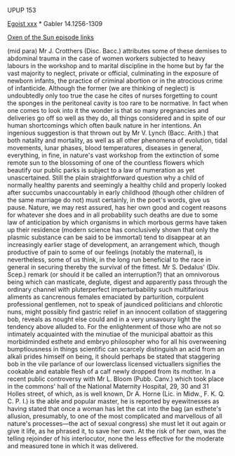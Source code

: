 UPUP 153 

[Egoist xxx](https://archive.org/stream/ulysses00joyc_1?ref=ol#page/xxx/mode/1up) * Gabler 14.1256-1309

[Oxen of the Sun episode links](https://github.com/upup1904/ulysses_splits/blob/master/oxen_of_the_sun/episode_links_oxen_of_the_sun.md)


(mid para) Mr J. Crotthers (Disc. Bacc.) attributes some of these
demises to abdominal trauma in the case of women workers subjected to
heavy labours in the workshop and to marital discipline in the home
but by far the vast majority to neglect, private or official,
culminating in the exposure of newborn infants, the practice of
criminal abortion or in the atrocious crime of infanticide. Although
the former (we are thinking of neglect) is undoubtedly only too true
the case he cites of nurses forgetting to count the sponges in the
peritoneal cavity is too rare to be normative. In fact when one comes
to look into it the wonder is that so many pregnancies and deliveries
go off so well as they do, all things considered and in spite of our
human shortcomings which often baulk nature in her intentions. An
ingenious suggestion is that thrown out by Mr V. Lynch (Bacc. Arith.)
that both natality and mortality, as well as all other phenomena of
evolution, tidal movements, lunar phases, blood temperatures, diseases
in general, everything, in fine, in nature's vast workshop from the
extinction of some remote sun to the blossoming of one of the
countless flowers which beautify our public parks is subject to a law
of numeration as yet unascertained.  Still the plain straightforward
question why a child of normally healthy parents and seemingly a
healthy child and properly looked after succumbs unaccountably in
early childhood (though other children of the same marriage do not)
must certainly, in the poet's words, give us pause.  Nature, we may
rest assured, has her own good and cogent reasons for whatever she
does and in all probability such deaths are due to some law of
anticipation by which organisms in which morbous germs have taken up
their residence (modern science has conclusively shown that only the
plasmic substance can be said to be immortal) tend to disappear at an
increasingly earlier stage of development, an arrangement which,
though productive of pain to some of our feelings (notably the
maternal), is nevertheless, some of us think, in the long run
beneficial to the race in general in securing thereby the survival of
the fittest. Mr S.  Dedalus' (Div. Scep.) remark (or should it be
called an interruption?)  that an omnivorous being which can
masticate, deglute, digest and apparently pass through the ordinary
channel with pluterperfect imperturbability such multifarious aliments
as cancrenous females emaciated by parturition, corpulent professional
gentlemen, not to speak of jaundiced politicians and chlorotic nuns,
might possibly find gastric relief in an innocent collation of
staggering bob, reveals as nought else could and in a very unsavoury
light the tendency above alluded to.  For the enlightenment of those
who are not so intimately acquainted with the minutiae of the
municipal abattoir as this morbidminded esthete and embryo philosopher
who for all his overweening bumptiousness in things scientific can
scarcely distinguish an acid from an alkali prides himself on being,
it should perhaps be stated that staggering bob in the vile parlance
of our lowerclass licensed victuallers signifies the cookable and
eatable flesh of a calf newly dropped from its mother. In a recent
public controversy with Mr L. Bloom (Pubb. Canv.) which took place in
the commons' hall of the National Maternity Hospital, 29, 30 and 31
Holles street, of which, as is well known, Dr A. Horne (Lic. in Midw.,
F. K. Q. C. P. I.) is the able and popular master, he is reported by
eyewitnesses as having stated that once a woman has let the cat into
the bag (an esthete's allusion, presumably, to one of the most
complicated and marvellous of all nature's processes—the act of sexual
congress) she must let it out again or give it life, as he phrased it,
to save her own. At the risk of her own, was the telling rejoinder of
his interlocutor, none the less effective for the moderate and
measured tone in which it was delivered.

